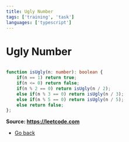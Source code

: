 ```yaml
---
title: Ugly Number
tags: ['training', 'task']
languages: ['typescript']
---
```

# Ugly Number

```typescript

function isUgly(n: number): boolean {
    if(n == 1) return true;
    if(n <= 0) return false;
    if(n % 2 == 0) return isUgly(n / 2);
    else if(n % 3 == 0) return isUgly(n / 3);
    else if(n % 5 == 0) return isUgly(n / 5);
    else return false;
};

```
**Source: https://leetcode.com**
* [Go back](../readme.md)